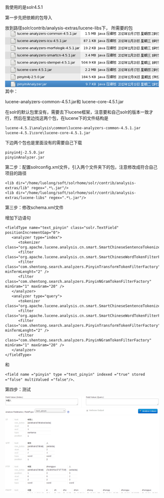 我使用的是solr4.5.1

第一步先把依赖的包导入

放到路径solr/contrib/analysis-extras/lucene-libs下，
所需要的包
<img src="./img/2.1.png" />
其中：

lucene-analyzers-common-4.5.1.jar和
lucene-core-4.5.1.jar

在solr的默认包里没有，需要去下lucene框架，注意要和自己solr的版本一致才行，然后在里边找这两个包，在lucene下的文件结构是

```
lucene-4.5.1\analysis\common\lucene-analyzers-common-4.5.1.jar
lucene-4.5.1\core\lucene-core-4.5.1.jar
```

下边两个包也是里面没有的需要自己下载

```
pinyin4j-2.5.0.jar
pinyinAnalyzer.jar
```

第二步：配置solrconfig.xml文件，引入两个文件夹下的包，注意修改成符合自己项目的路径  

```
<lib dir="/home/luolong/soft/solrhome/solr/contrib/analysis-extras/lib" regex=".*\.jar"/>
<lib dir="/home/luolong/soft/solrhome/solr/contrib/analysis-extras/lucene-libs" regex=".*\.jar"/>
```

第三步：修改schema.xml文件

增加下边语句

```
<fieldType name="text_pinyin" class="solr.TextField" positionIncrementGap="0">
   <analyzer type="index">
      <tokenizer class="org.apache.lucene.analysis.cn.smart.SmartChineseSentenceTokenizerFactory"/>
      <filter class="org.apache.lucene.analysis.cn.smart.SmartChineseWordTokenFilterFactory"/>
      <filter class="com.shentong.search.analyzers.PinyinTransformTokenFilterFactory" minTermLenght="2" />
      <filter class="com.shentong.search.analyzers.PinyinNGramTokenFilterFactory" minGram="1" maxGram="20" />
   </analyzer>
   <analyzer type="query">
      <tokenizer class="org.apache.lucene.analysis.cn.smart.SmartChineseSentenceTokenizerFactory"/>
      <filter class="org.apache.lucene.analysis.cn.smart.SmartChineseWordTokenFilterFactory"/>
      <filter class="com.shentong.search.analyzers.PinyinTransformTokenFilterFactory" minTermLenght="2" />
      <filter class="com.shentong.search.analyzers.PinyinNGramTokenFilterFactory" minGram="1" maxGram="20" />
   </analyzer>
</fieldType>
```
和

```
<field name ="pinyin" type ="text_pinyin" indexed ="true" stored ="false" multiValued ="false"/>、
```

第四步：测试

<img src="./img/2.2.png" />
